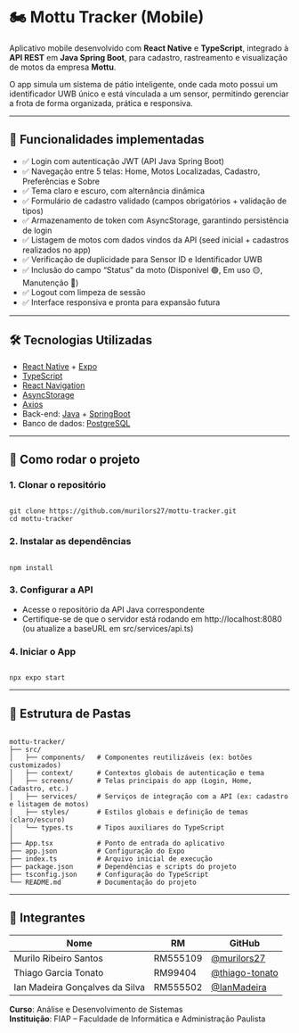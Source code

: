 # 🏍️ Mottu Tracker (Mobile)

Aplicativo mobile desenvolvido com **React Native** e **TypeScript**, integrado à **API REST** em **Java Spring Boot**, para cadastro, rastreamento e visualização de motos da empresa **Mottu**.

O app simula um sistema de pátio inteligente, onde cada moto possui um identificador UWB único e está vinculada a um sensor, permitindo gerenciar a frota de forma organizada, prática e responsiva.


---

## 📱 Funcionalidades implementadas

- ✅ Login com autenticação JWT (API Java Spring Boot)
- ✅ Navegação entre 5 telas: Home, Motos Localizadas, Cadastro, Preferências e Sobre
- ✅ Tema claro e escuro, com alternância dinâmica
- ✅ Formulário de cadastro validado (campos obrigatórios + validação de tipos)
- ✅ Armazenamento de token com AsyncStorage, garantindo persistência de login
- ✅ Listagem de motos com dados vindos da API (seed inicial + cadastros realizados no app)
- ✅ Verificação de duplicidade para Sensor ID e Identificador UWB
- ✅ Inclusão do campo “Status” da moto (Disponível 🟢, Em uso 🟡, Manutenção 🔧)
- ✅ Logout com limpeza de sessão
- ✅ Interface responsiva e pronta para expansão futura

---

## 🛠️ Tecnologias Utilizadas

- [React Native](https://reactnative.dev/) + [Expo](https://expo.dev/)
- [TypeScript](https://www.typescriptlang.org/)
- [React Navigation](https://reactnavigation.org/)
- [AsyncStorage](https://github.com/react-native-async-storage/async-storage)
- [Axios](https://axios-http.com/)
- Back-end: [Java](https://www.java.com/) + [SpringBoot](https://spring.io/projects/spring-boot)  
- Banco de dados: [PostgreSQL](https://www.postgresql.org/)

---

## 🚀 Como rodar o projeto

### 1. Clonar o repositório

```

git clone https://github.com/murilors27/mottu-tracker.git
cd mottu-tracker

```

### 2. Instalar as dependências

```

npm install

```

### 3. Configurar a API

- Acesse o repositório da API Java correspondente
- Certifique-se de que o servidor está rodando em http://localhost:8080 (ou atualize a baseURL em src/services/api.ts)

### 4. Iniciar o App

```

npx expo start

```

---

## 📂 Estrutura de Pastas

```

mottu-tracker/
├── src/
│   ├── components/   # Componentes reutilizáveis (ex: botões customizados)
│   ├── context/      # Contextos globais de autenticação e tema
│   ├── screens/      # Telas principais do app (Login, Home, Cadastro, etc.)
│   ├── services/     # Serviços de integração com a API (ex: cadastro e listagem de motos)
│   ├── styles/       # Estilos globais e definição de temas (claro/escuro)
│   └── types.ts      # Tipos auxiliares do TypeScript
│
├── App.tsx           # Ponto de entrada do aplicativo
├── app.json          # Configuração do Expo
├── index.ts          # Arquivo inicial de execução
├── package.json      # Dependências e scripts do projeto
├── tsconfig.json     # Configuração do TypeScript
└── README.md         # Documentação do projeto

```

---

## 👥 Integrantes

| Nome                                | RM       | GitHub                                |
|-------------------------------------|----------|----------------------------------------|
| Murilo Ribeiro Santos               | RM555109 | [@murilors27](https://github.com/murilors27) |
| Thiago Garcia Tonato                | RM99404  | [@thiago-tonato](https://github.com/thiago-tonato) |
| Ian Madeira Gonçalves da Silva      | RM555502 | [@IanMadeira](https://github.com/IanMadeira) |

**Curso**: Análise e Desenvolvimento de Sistemas  
**Instituição**: FIAP – Faculdade de Informática e Administração Paulista
